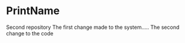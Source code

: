 # PrintName
Second repository
The first change made to the system.....
The second change to the code
